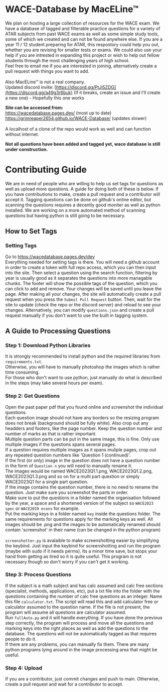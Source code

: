 # WACE-Database by MacELine™
We plan on hosting a large collection of resources for the WACE exam. We have a database of tagged and filterable practice questions for a variety of ATAR subjects from past WACE exams as well as some simple study tools, some of which we created and can not be found anywhere else. If you are a year 11 / 12 student preparing for ATAR, this respostory could help you out, whether you are revising for smaller tests or exams. We could also use your help if you are intrested in expanding this project or wish to help out fellow students through the most challenging years of high school. <br>
Feel free to email me if you are interested in joining, alternatively create a pull request with things you want to add. <br><br>
Also MacELine™ is not a real company. <br>
Updated discord invite: [https://discord.gg/PtJj5ZDG](https://discord.gg/a49g3r6buk) (If it breaks, create an issue and I'll create a new one) - Hopefully this one works<br>

**Site can be accessed from:**<br>
https://wacedatabase.pages.dev/  (most up to date)<br>
https://grimreaper2654.github.io/WACE-Database/  (updates slower) <br><br>
A localhost of a clone of the repo would work as well and can function without internet. 

**Not all questions have been added and tagged yet, wace database is still under construction.**

# Contributing Guide
We are in need of people who are willing to help us set tags for questions as well as upload more questions. A guide for doing both of these is below. If you have contributions to make, create a pull request and a contributor will accept it. Tagging questions can be done on github's online editor, but scanning the questions requires a decently good moniter as well as python installed. We are working on a more automated method of scanning questions but having python is still going to be necessary.

## How to Set Tags

### Setting Tags
Go to https://wacedatabase.pages.dev/dev <br>
Everything needed for setting tags is there. You will need a github account in order to create a token with full repo access, which you can then input into the site. Then select a question using the search function, filtering by year is usually good as it separates the questions into more managable chunks. The footer will show the possible tags of the question, which you can click to add and remove. Your changes will be saved until you leave the page. After making all your changes, the site will automatically create a pull request when you press the `Submit Pull Request` button. Then, wait for the site to update (check the repo or the discord server) and reload to see your changes. Alternatively, you can modify `questions.json` and create a pull request manually if you don't want to use the built in tagging system.

## A Guide to Processing Questions

### Step 1: Download Python Libraries
It is strongly recommended to install python and the required libraries from `requirements.txt`. <br>
Otherwise, you will have to manually photoshop the images which is rather time consuming. <br>
For those who don't want to use python, just manually do what is described in the steps (may take several hours per exam).

### Step 2: Get Questions
Open the past paper pdf that you found online and screenshot the individual questions. <br>
Each question image should not have any borders so the resizing program does not break (background should be fully white). Also crop out any headders and footers, like the page number. Keep the question number and number of marks as that is rather important.<br>
Multiple question parts can be put in the same image, this is fine. Only use multiple images if the questions spans several pages.<br>
If a question requires multiple images as it spans muliple pages, crop out any repeated question numbers like 'Question 1 (continued)'.<br>
If the first (or only) image in the question does not have a question number in the form of `Question n` you will need to manually rename it.<br>
The images would be named WACE2023Q1.1.png, WACE2023Q1.2.png, WACE2023Q1.3.png and so on for a multi part question or simply WACE2023Q1 for a single part question.<br>
If the image contains the question number, there is no need to rename the question. Just make sure you screenshot the parts in order.<br>
Make sure to put the questions in a folder named the organisation followed by the year, a space and a shortened version of the subject so `WACE2023 spec` or `WACE2019 econs` for example. <br>
Put the marking keys in a folder named `key` inside the questions folder. The same requirements for questions apply for the marking keys as well. All images should be .png and the images to be automatically renamed should contain 'screenshot' in their name (can be changed in the python program)<br>
<br>
`screenshotter.py` is avalaible to make screenshotting easier by simplifying the keybind. Just input the keybind for screenshotting and run the program (maybe with sudo if it needs perms). Its a minor time save, but stops your hand from getting as tired so it is quite useful. This program is not necessary though so don't worry if you can't get it working.

### Step 3: Process Questions
If the subject is a math subject and has calc assumed and calc free sections (specialist, methods, applications, etc), put a txt file into the folder with the questions containing the number of calc free questions as an integer. Name this file `calculator.txt`. The script will read this and add calculator free or calculator assumed to the question name. If the file is not present, the program will assume all questions are calculator assumed. <br>
Run `fullAuto.py` and it will handle everything. If you have done the previous step correctly, the program will process and move all the questions and marking keys into the right places as well as add the questions to the database. The questions will not be automatically tagged as that requires people to do it.<br>
If there are any problems, you can manually fix them. There are many python programs lying around in the image processing area that might be useful.

### Step 4: Upload
If you are a contributor, just commit changes and push to main. Otherwise, create a pull request and wait for a contributor to accept.
